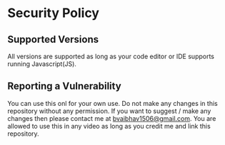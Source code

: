 # Security Policy

## Supported Versions
All versions are supported as long as your code editor or IDE supports running Javascript(JS).

## Reporting a Vulnerability

You can use this onl for your own use.
Do not make any changes in this repository without any permission. If you want to suggest / make any changes then please contact me at bvaibhav1506@gmail.com. You are allowed to use this in any video as long as you credit me and link this repository.
